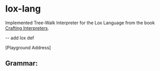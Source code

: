 # lox-lang

Implemented Tree-Walk Interpreter for the Lox Language from the book [Crafting Interpreters](http://www.craftinginterpreters.com/).

-- add lox def

[Playground Address]

## Grammar: 

